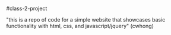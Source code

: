 #class-2-project

"this is a repo of code for a simple website that showcases basic functionality with html, css, and javascript/jquery" (cwhong)
